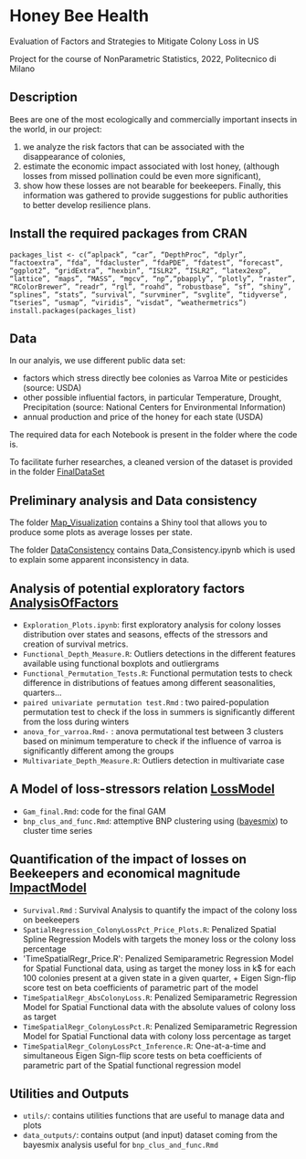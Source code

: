 # Honey Bee Health 
Evaluation of Factors and Strategies to Mitigate Colony Loss in US

Project for the course of NonParametric Statistics, 2022, Politecnico di Milano

## Description
Bees are one of the most ecologically and commercially important insects in the world, in our project:
1. we analyze the risk factors that can be associated with the disappearance of colonies,
2. estimate the economic impact associated with lost honey, (although losses from missed pollination could be even more significant),
3. show how these losses are not bearable for beekeepers.
Finally, this information was gathered to provide suggestions for public authorities to better develop resilience plans.

## Install the required packages from CRAN

```
packages_list <- c(“aplpack”, “car”, “DepthProc”, “dplyr”, “factoextra”, “fda”, “fdacluster”, “fdaPDE”, “fdatest”, “forecast”, “ggplot2”, “gridExtra”, “hexbin”, “ISLR2”, “ISLR2”, “latex2exp”, “lattice”, “maps”, “MASS”, “mgcv”, “np”,“pbapply”, “plotly”, “raster”, “RColorBrewer”, “readr”, “rgl”, “roahd”, “robustbase”, “sf”, “shiny”, “splines”, “stats”, “survival”, “survminer”, “svglite”, “tidyverse”, “tseries”, “usmap”, “viridis”, “visdat”, “weathermetrics”)
install.packages(packages_list)
```

## Data
In our analyis, we use different public data set:
- factors which stress directly bee colonies as Varroa Mite or pesticides (source: USDA)
- other possible influential factors, in particular Temperature, Drought, Precipitation (source: National Centers for Environmental Information)
- annual production and price of the honey for each state (USDA)

The required data for each Notebook is present in the folder where the code is.

To facilitate furher researches, a cleaned version of the dataset is provided in the folder [FinalDataSet](https://github.com/eugeniovaretti/honeybeehealth/tree/main/FinalDataSet)

## Preliminary analysis and Data consistency
The folder [Map_Visualization](https://github.com/eugeniovaretti/honeybeehealth/tree/main/code/Map_visualization) contains a Shiny tool that allows you to produce some plots as average losses per state. 

The folder [DataConsistency](https://github.com/eugeniovaretti/honeybeehealth/tree/main/code/DataConsistency) contains Data_Consistency.ipynb which is used to explain some apparent inconsistency in data.

## Analysis of potential exploratory factors [AnalysisOfFactors](https://github.com/eugeniovaretti/honeybeehealth/tree/main/code/AnalysisOfFactors)
- `Exploration_Plots.ipynb`: first exploratory analysis for colony losses distribution over states and seasons, effects of the stressors and creation of survival metrics.
- `Functional_Depth_Measure.R`: Outliers detections in the different features available using functional boxplots and outliergrams
- `Functional_Permutation_Tests.R`: Functional permutation tests to check difference in distributions of featues among different seasonalities, quarters...
- `paired univariate permutation test.Rmd` : two paired-population permutation test to check if the loss in summers is significantly different from the loss during winters
- `anova_for_varroa.Rmd-` : anova permutational test between 3 clusters based on minimum temperature to check if the influence of varroa is significantly different among the groups
- `Multivariate_Depth_Measure.R`: Outliers detection in multivariate case

## A Model of loss-stressors relation [LossModel](https://github.com/eugeniovaretti/honeybeehealth/tree/main/code/LossModel)
- `Gam_final.Rmd`: code for the final GAM
- `bnp_clus_and_func.Rmd`: attemptive BNP clustering using ([bayesmix](https://github.com/eugeniovaretti/honeybeehealth)) to cluster time series

## Quantification of the impact of losses on Beekeepers and economical magnitude [ImpactModel](https://github.com/eugeniovaretti/honeybeehealth/tree/main/code/ImpactModel)
- `Survival.Rmd` : Survival Analysis to quantify the impact of the colony loss on beekeepers
- `SpatialRegression_ColonyLossPct_Price_Plots.R`: Penalized Spatial Spline Regression Models with targets the money loss or the colony loss percentage
- 'TimeSpatialRegr_Price.R': Penalized Semiparametric Regression Model for Spatial Functional data, using as target the money loss in k$ for each 100 colonies present at a given state in a given quarter, + Eigen Sign-flip score test on beta coefficients of parametric part of the model
- `TimeSpatialRegr_AbsColonyLoss.R`: Penalized Semiparametric Regression Model for Spatial Functional data with the absolute values of colony loss as target
- `TimeSpatialRegr_ColonyLossPct.R`: Penalized Semiparametric Regression Model for Spatial Functional data with colony loss percentage as target
- `TimeSpatialRegr_ColonyLossPct_Inference.R`: One-at-a-time and simultaneous Eigen Sign-flip score tests on beta coefficients of parametric part of the Spatial functional regression model

## Utilities and Outputs
- `utils/`: contains utilities functions that are useful to manage data and plots
- `data_outputs/`: contains output (and input) dataset coming from the bayesmix analysis useful for `bnp_clus_and_func.Rmd`


